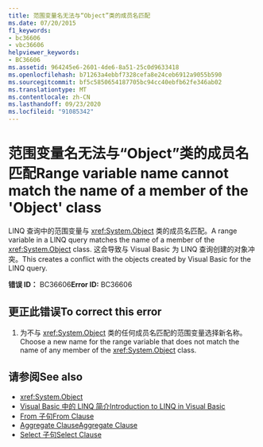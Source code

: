 ```yaml
---
title: 范围变量名无法与“Object”类的成员名匹配
ms.date: 07/20/2015
f1_keywords:
- bc36606
- vbc36606
helpviewer_keywords:
- BC36606
ms.assetid: 964245e6-2601-4de6-8a51-25c0d9633418
ms.openlocfilehash: b71263a4ebbf7328cefa8e24ceb6912a9055b590
ms.sourcegitcommit: bf5c5850654187705bc94cc40ebfb62fe346ab02
ms.translationtype: MT
ms.contentlocale: zh-CN
ms.lasthandoff: 09/23/2020
ms.locfileid: "91085342"
---
```

# <a name="range-variable-name-cannot-match-the-name-of-a-member-of-the-object-class"></a><span data-ttu-id="fae51-102">范围变量名无法与“Object”类的成员名匹配</span><span class="sxs-lookup"><span data-stu-id="fae51-102">Range variable name cannot match the name of a member of the 'Object' class</span></span>

<span data-ttu-id="fae51-103">LINQ 查询中的范围变量与 <xref:System.Object> 类的成员名匹配。</span><span class="sxs-lookup"><span data-stu-id="fae51-103">A range variable in a LINQ query matches the name of a member of the <xref:System.Object> class.</span></span> <span data-ttu-id="fae51-104">这会导致与 Visual Basic 为 LINQ 查询创建的对象冲突。</span><span class="sxs-lookup"><span data-stu-id="fae51-104">This creates a conflict with the objects created by Visual Basic for the LINQ query.</span></span>  
  
 <span data-ttu-id="fae51-105">**错误 ID：** BC36606</span><span class="sxs-lookup"><span data-stu-id="fae51-105">**Error ID:** BC36606</span></span>  
  
## <a name="to-correct-this-error"></a><span data-ttu-id="fae51-106">更正此错误</span><span class="sxs-lookup"><span data-stu-id="fae51-106">To correct this error</span></span>  
  
1. <span data-ttu-id="fae51-107">为不与 <xref:System.Object> 类的任何成员名匹配的范围变量选择新名称。</span><span class="sxs-lookup"><span data-stu-id="fae51-107">Choose a new name for the range variable that does not match the name of any member of the <xref:System.Object> class.</span></span>  
  
## <a name="see-also"></a><span data-ttu-id="fae51-108">请参阅</span><span class="sxs-lookup"><span data-stu-id="fae51-108">See also</span></span>

- <xref:System.Object>
- [<span data-ttu-id="fae51-109">Visual Basic 中的 LINQ 简介</span><span class="sxs-lookup"><span data-stu-id="fae51-109">Introduction to LINQ in Visual Basic</span></span>](../programming-guide/language-features/linq/introduction-to-linq.md)
- [<span data-ttu-id="fae51-110">From 子句</span><span class="sxs-lookup"><span data-stu-id="fae51-110">From Clause</span></span>](../language-reference/queries/from-clause.md)
- [<span data-ttu-id="fae51-111">Aggregate Clause</span><span class="sxs-lookup"><span data-stu-id="fae51-111">Aggregate Clause</span></span>](../language-reference/queries/aggregate-clause.md)
- [<span data-ttu-id="fae51-112">Select 子句</span><span class="sxs-lookup"><span data-stu-id="fae51-112">Select Clause</span></span>](../language-reference/queries/select-clause.md)
